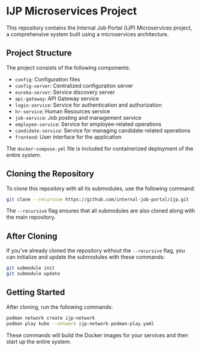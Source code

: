 # IJP Microservices Project

This repository contains the Internal Job Portal (IJP) Microservices project, a comprehensive system built using a microservices architecture.

## Project Structure

The project consists of the following components:

- `config`: Configuration files
- `config-server`: Centralized configuration server
- `eureka-server`: Service discovery server
- `api-gateway`: API Gateway service
- `login-service`: Service for authentication and authorization
- `hr-service`: Human Resources service
- `job-service`: Job posting and management service
- `employee-service`: Service for employee-related operations
- `candidate-service`: Service for managing candidate-related operations
- `frontend`: User interface for the application

The `docker-compose.yml` file is included for containerized deployment of the entire system.

## Cloning the Repository

To clone this repository with all its submodules, use the following command:

```bash
git clone --recursive https://github.com/internal-job-portal/ijp.git
```

The `--recursive` flag ensures that all submodules are also cloned along with the main repository.

## After Cloning

If you've already cloned the repository without the `--recursive` flag, you can initialize and update the submodules with these commands:

```bash
git submodule init
git submodule update
```

## Getting Started

After cloning, run the following commands:

```bash
podman network create ijp-network
podman play kube --network ijp-network podman-play.yaml
```

These commands will build the Docker images for your services and then start up the entire system.
